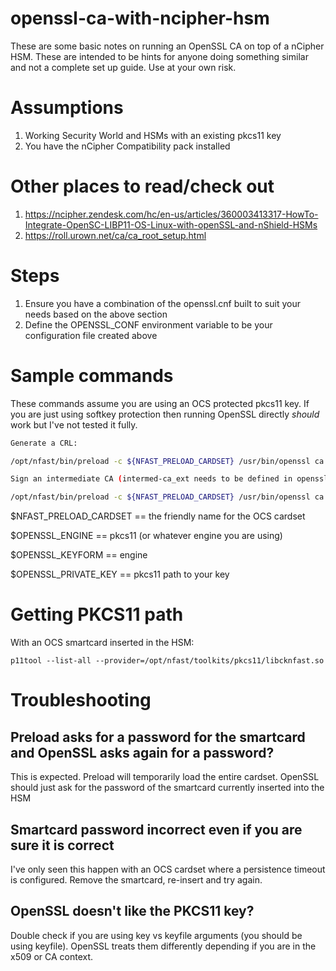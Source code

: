 # openssl-ca-with-ncipher-hsm

These are some basic notes on running an OpenSSL CA on top of a nCipher HSM. These are intended to be hints for anyone doing something similar and not a complete set up guide. Use at your own risk.

# Assumptions
1. Working Security World and HSMs with an existing pkcs11 key
1. You have the nCipher Compatibility pack installed

# Other places to read/check out
1. https://ncipher.zendesk.com/hc/en-us/articles/360003413317-HowTo-Integrate-OpenSC-LIBP11-OS-Linux-with-openSSL-and-nShield-HSMs
1. https://roll.urown.net/ca/ca_root_setup.html

# Steps
1. Ensure you have a combination of the openssl.cnf built to suit your needs based on the above section
1. Define the OPENSSL_CONF environment variable to be your configuration file created above

# Sample commands

These commands assume you are using an OCS protected pkcs11 key. If you are just using softkey protection then running OpenSSL directly *should* work but I've not tested it fully.

```bash
Generate a CRL:

/opt/nfast/bin/preload -c ${NFAST_PRELOAD_CARDSET} /usr/bin/openssl ca -gencrl -engine ${OPENSSL_ENGINE} -keyform ${OPENSSL_KEYFORM} -keyfile ${OPENSSL_PRIVATE_KEY} -out "crl/${TIMESTAMP}.crl"

Sign an intermediate CA (intermed-ca_ext needs to be defined in openssl.cnf):

/opt/nfast/bin/preload -c ${NFAST_PRELOAD_CARDSET} /usr/bin/openssl ca -engine ${OPENSSL_ENGINE} -in ${SUBCA_CSR} -extensions intermed-ca_ext -keyform ${OPENSSL_KEYFORM} -keyfile ${OPENSSL_PRIVATE_KEY} -rand_serial
```

$NFAST_PRELOAD_CARDSET == the friendly name for the OCS cardset

$OPENSSL_ENGINE == pkcs11 (or whatever engine you are using)

$OPENSSL_KEYFORM == engine

$OPENSSL_PRIVATE_KEY == pkcs11 path to your key

# Getting PKCS11 path

With an OCS smartcard inserted in the HSM:

```
p11tool --list-all --provider=/opt/nfast/toolkits/pkcs11/libcknfast.so
```

# Troubleshooting
## Preload asks for a password for the smartcard and OpenSSL asks again for a password?
This is expected. Preload will temporarily load the entire cardset. OpenSSL should just ask for the password of the smartcard currently inserted into the HSM

## Smartcard password incorrect even if you are sure it is correct
I've only seen this happen with an OCS cardset where a persistence timeout is configured. Remove the smartcard, re-insert and try again.

## OpenSSL doesn't like the PKCS11 key?
Double check if you are using key vs keyfile arguments (you should be using keyfile). OpenSSL treats them differently depending if you are in the x509 or CA context.
